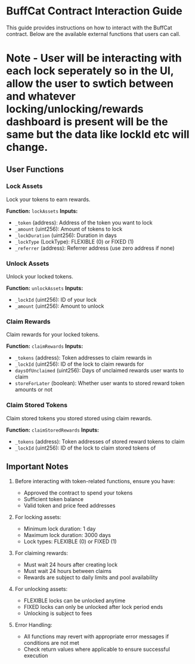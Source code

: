 # BuffCat Contract Interaction Guide

This guide provides instructions on how to interact with the BuffCat contract. Below are the available external functions that users can call.

# Note - User will be interacting with each lock seperately so in the UI, allow the user to swtich between and whatever locking/unlocking/rewards dashboard is present will be the same but the data like lockId etc will change.

## User Functions

### Lock Assets
Lock your tokens to earn rewards.

**Function:** `lockAssets`
**Inputs:**
- `_token` (address): Address of the token you want to lock
- `_amount` (uint256): Amount of tokens to lock
- `_lockDuration` (uint256): Duration in days
- `_lockType` (LockType): FLEXIBLE (0) or FIXED (1)
- `_referrer` (address): Referrer address (use zero address if none)

### Unlock Assets
Unlock your locked tokens.

**Function:** `unlockAssets`
**Inputs:**
- `_lockId` (uint256): ID of your lock
- `_amount` (uint256): Amount to unlock

### Claim Rewards
Claim rewards for your locked tokens.

**Function:** `claimRewards`
**Inputs:**
- `_tokens` (address): Token addresses to claim rewards in
- `_lockId` (uint256): ID of the lock to claim rewards for
- `daysOfUnclaimed` (uint256): Days of unclaimed rewards user wants to claim
- `storeForLater` (boolean): Whether user wants to stored reward token amounts or not

### Claim Stored Tokens
Claim stored tokens you stored stored using claim rewards.

**Function:** `claimStoredRewards`
**Inputs:**
- `_tokens` (address): Token addresses of stored reward tokens to claim
- `_lockId` (uint256): ID of the lock to claim stored tokens of

## Important Notes

1. Before interacting with token-related functions, ensure you have:
   - Approved the contract to spend your tokens
   - Sufficient token balance
   - Valid token and price feed addresses

2. For locking assets:
   - Minimum lock duration: 1 day
   - Maximum lock duration: 3000 days
   - Lock types: FLEXIBLE (0) or FIXED (1)

3. For claiming rewards:
   - Must wait 24 hours after creating lock
   - Must wait 24 hours between claims
   - Rewards are subject to daily limits and pool availability

4. For unlocking assets:
   - FLEXIBLE locks can be unlocked anytime
   - FIXED locks can only be unlocked after lock period ends
   - Unlocking is subject to fees

5. Error Handling:
   - All functions may revert with appropriate error messages if conditions are not met
   - Check return values where applicable to ensure successful execution 

